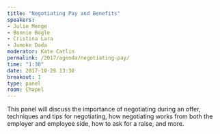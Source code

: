 ```yaml
---
title: "Negotiating Pay and Benefits"
speakers:
- Julie Menge
- Bonnie Bogle
- Cristina Lara
- Jumoke Dada
moderator: Kate Catlin
permalink: /2017/agenda/negotiating-pay/
time: "1:30"
date: 2017-10-28 13:30
breakout: 1
type: panel
room: Chapel
---
```


This panel will discuss the importance of negotiating during an offer, techniques and tips for negotiating, how negotiating works from both the employer and employee side, how to ask for a raise, and more.
